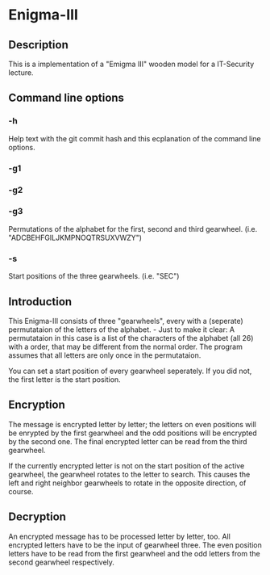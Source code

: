 # Enigma-III

## Description
This is a implementation of a "Emigma III" wooden model for a IT-Security lecture.

## Command line options
### -h
Help text with the git commit hash and this ecplanation of the command line options.
### -g1 <alphabet permutation>
### -g2 <alphabet permutation>
### -g3 <alphabet permutation>
Permutations of the alphabet for the first, second and third gearwheel. (i.e. "ADCBEHFGILJKMPNOQTRSUXVWZY")
### -s <start positions>
Start positions of the three gearwheels. (i.e. "SEC")

## Introduction
This Enigma-III consists of three "gearwheels", every with a (seperate) permutataion of the letters of the alphabet. - Just to make it clear: A permutataion in this case is a list of the characters of the alphabet (all 26) with a order, that may be different from the normal order. The program assumes that all letters are only once in the permutataion.

You can set a start position of every gearwheel seperately. If you did not, the first letter is the start position.

## Encryption
The message is encrypted letter by letter; the letters on even positions will be enrypted by the first gearwheel and the odd positions will be encrypted by the second one. The final encrypted letter can be read from the third gearwheel.

If the currently encrypted letter is not on the start position of the active gearwheel, the gearwheel rotates to the letter to search. This causes the left and right neighbor gearwheels to rotate in the opposite direction, of course.

## Decryption
An encrypted message has to be processed letter by letter, too. All encrypted letters have to be the input of gearwheel three. The even position letters have to be read from the first gearwheel and the odd letters from the second gearwheel respectively.
